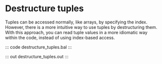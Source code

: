# Destructure tuples

Tuples can be accessed normally, like arrays, by specifying the index. However, there is a more intuitive way to use tuples by destructuring them. With this approach, you can read tuple values in a more idiomatic way within the code, instead of using index-based access.

::: code destructure_tuples.bal :::

::: out destructure_tuples.out :::